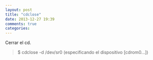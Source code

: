 ```yaml
---
layout: post
title: "cdclose"
date: 2013-12-27 19:39
comments: true
categories: 
---
```

Cerrar el cd.

>$ cdclose -d /dev/sr0 (especificando el dispositivo [cdrom0...])


